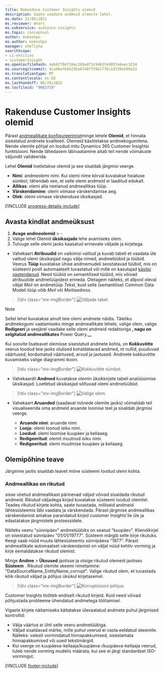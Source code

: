 ```yaml
---
title: Rakenduse Customer Insights olemid
description: Saate vaadata andmeid olemite lehel.
ms.date: 12/06/2021
ms.reviewer: mhart
ms.subservice: audience-insights
ms.topic: conceptual
author: mukeshpo
ms.author: mukeshpo
manager: shellyha
searchScope:
- ci-entities
- customerInsight
ms.openlocfilehash: 4abb7704710ac269a4f3c9463fe905fa6eec3234
ms.sourcegitcommit: dca46afb9e23ba87a0ff59a1776c1d139e209a32
ms.translationtype: MT
ms.contentlocale: et-EE
ms.lasthandoff: 06/29/2022
ms.locfileid: "9082719"
---
```

# <a name="entities-in-customer-insights"></a>Rakenduse Customer Insights olemid

Pärast [andmeallikate konfigureerimist](data-sources.md)minge lehele **Olemid**, et hinnata sisestatud andmete kvaliteeti. Olemeid käsitletakse andmekogumitena. Nende olemite põhjal on loodud mitu Dynamics 365 Customer Insightsi funktsiooni. Nende lähedasem läbivaatamine aitab teil nende võimaluste väljundit valideerida.

Lehel **Olemid** loetletakse olemid ja see sisaldab järgmisi veerge.

- **Nimi**: andmeolemi nimi. Kui olemi nime kõrval kuvatakse hoiatuse sümbol, tähendab see, et selle olemi andmeid ei laaditud edukalt.
- **Allikas**: olemi alla neelanud andmeallikas tüüp.
- **Värskendamine**: olemi viimase värskendamise aeg.
- **Olek**: olemi viimase värskenduse üksikasjad.

[!INCLUDE [progress-details-include](includes/progress-details-pane.md)]

## <a name="explore-a-specific-entitys-data"></a>Avasta kindlat andmeüksust

1. **Avage andmeolemid** > **·**.
1. Valige lehel Olemid **üksikasjade** lehe avamiseks olem.  
1. Tutvuge selle olemi jaoks kaasatud erinevate väljade ja kirjetega.

- Vahekaart **Atribuudid** on vaikimisi valitud ja kuvab tabeli et vaadata üle valitud olemi üksikasjad nagu välja nimed, andmetüübid ja tüübid. Veerus **Tüüp** kuvatakse ühise andmemudeli seostatavad tüübid, mis on süsteemi poolt automaatselt tuvastatud või mille on kasutajad [käsitsi vastendanud](map-entities.md). Need tüübid on semantilised tüübid, mis võivad atribuutide andmetüüpidest erineda. Oletagem näiteks, et allpool oleval väljal *Meil* on andmetüüp *Tekst*, kuid selle (semantilise) Common Data Modeli tüüp võib *Meil* või *Meiliaadress*.

> [!div class="mx-imgBorder"]
> ![Väljade tabel.](media/data-manager-entities-fields.PNG "Väljade tabel")

> [!NOTE]
> Sellel lehel kuvatakse ainult teie olemi andmete näidis. Täieliku andmekogumi vaatamiseks minge andmeallikate lehele, valige olem, valige **Redigeeri** ja seejärel vaadake selle olemi andmeid redaktoriga **, nagu on selgitatud andmeallikates** Power Query.[...](data-sources.md)

Kui soovite lisateavet olemisse sisestatud andmete kohta, on **Kokkuvõtte** veerus toodud teie jaoks olulised kohaldatavad andmed, nt nullid, puuduvad väärtused, kordumatud väärtused, arvud ja jaotused. Andmete kokkuvõtte kuvamiseks valige diagrammi ikoon.

> [!div class="mx-imgBorder"]
> ![Kokkuvõtte sümbol.](media/data-manager-entities-summary.png "Andmete kokkuvõtte tabel")

- Vahekaardil **Andmed** kuvatakse olemin üksikkirjete tabeli analüüsimise üksikasjad. Loetletud üksikasjad sõltuvad olemi andmetüübist.

> [!div class="mx-imgBorder"]
> ![Valige olem.](media/data-manager-entities-data.png "Olemi valimine")

- Vahekaart **Aruanded** (saadaval mõnede olemite jaoks) võimaldab teil visualiseerida oma andmeid aruande loomise teel ja sisaldab järgmisi veerge.

  - **Aruande nimi**: aruande nimi.
  - **Looja:** olemi loonud isiku nimi.
  - **Loodud**: olemi loomise kuupäev ja kellaaeg.
  - **Redigeeritud**: olemit muutnud isiku nimi.
  - **Redigeeritud**: olemi muutmise kuupäev ja kellaaeg. 

## <a name="entity-specific-information"></a>Olemipõhine teave

Järgmine jaotis sisaldab teavet mõne süsteemi loodud olemi kohta.

### <a name="corrupted-data-sources"></a>Andmeallikas on rikutud

sisse võetud andmeallikast pärinevad väljad võivad sisaldada rikutud andmeid. Rikutud väljadega kirjed kuvatakse süsteemi loodud olemitel. Teades rikutud kirjete kohta, saate tuvastada, milliseid andmeid lähtesüsteemis läbi vaadata ja värskendada. Pärast järgmise andmeallikas värskendamist antakse parandatud kirjed customer Insights'ile üle ja edastatakse järgmistele protsessidele. 

Näiteks veeru "sünnipäev" andmetüübiks on seatud "kuupäev". Kliendikirjel on sisestatud sünnipäev "01/01/19777". Süsteem märgib selle kirje rikutuks. Keegi saab nüüd muuta lähtesüsteemis sünnipäeva "1977". Pärast andmeallikate automaatset värskendamist on väljal nüüd kehtiv vorming ja kirje eemaldatakse rikutud olemist. 

Minge **Andme** > **Üksused** jaotisse ja otsige rikutud olemeid jaotises **Süsteem** . Rikutud olemite skeemi nimetamine: "DataSourceName_EntityName_corrupt". Valige rikutud olem, et tuvastada kõik rikutud väljad ja põhjus üksikul kirjetasemel.
> [!div class="mx-imgBorder"]
> ![Korruptsiooni põhjus.](media/corruption-reason.png "Korruptsiooni põhjus")

Customer Insights töötleb endiselt rikutud kirjeid. Kuid need võivad põhjustada probleeme ühendatud andmetega töötamisel.

Vigaste kirjete näitamiseks käitatakse ülevaatatud andmete puhul järgmised kontrollid: 

- Välja väärtus ei ühti selle veeru andmetüübiga.
- Väljad sisaldavad märke, mille puhul veerud ei vasta eeldatud skeemile. Näiteks: valesti vormindatud hinnapakkumised, sisestamata hinnapakkumised või uued tekstimärgid.
- Kui veerge on kuupäeva-kellaaja/kuupäeva-/kuupäeva-kellaaja veerud, tuleb nende vorming mudelis määrata, kui see ei järgi standardset ISO-vormingut.


[!INCLUDE [footer-include](includes/footer-banner.md)]
